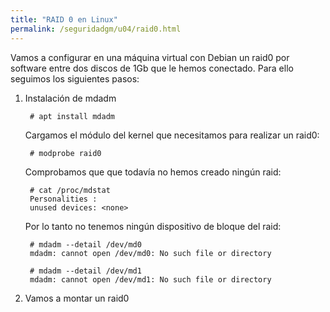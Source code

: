```yaml
---
title: "RAID 0 en Linux"
permalink: /seguridadgm/u04/raid0.html
---
```


Vamos a configurar en una máquina virtual con Debian un raid0 por software entre dos discos de 1Gb que le hemos conectado. Para ello seguimos los siguientes pasos:

1. Instalación de mdadm

        # apt install mdadm

    Cargamos el módulo del kernel que necesitamos para realizar un raid0:

        # modprobe raid0
    
    Comprobamos que que todavía no hemos creado ningún raid:

        # cat /proc/mdstat 
        Personalities : 
        unused devices: <none>

    Por lo tanto no tenemos ningún dispositivo de bloque del raid:

        # mdadm --detail /dev/md0
        mdadm: cannot open /dev/md0: No such file or directory

        # mdadm --detail /dev/md1
        mdadm: cannot open /dev/md1: No such file or directory

2. Vamos a montar un raid0